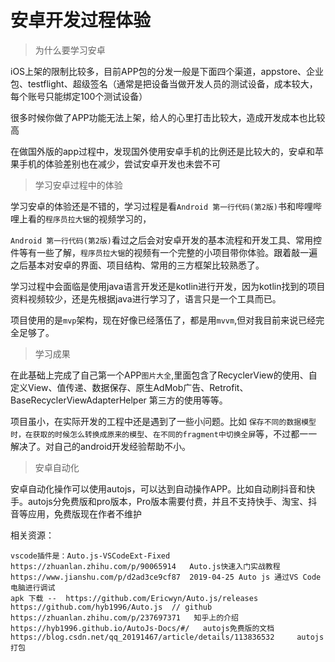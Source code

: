 # 安卓开发过程体验

> 为什么要学习安卓

iOS上架的限制比较多，目前APP包的分发一般是下面四个渠道，appstore、企业包、testflight、超级签名（通常是把设备当做开发人员的测试设备，成本较大，每个账号只能绑定100个测试设备）

很多时候你做了APP功能无法上架，给人的心里打击比较大，造成开发成本也比较高

在做国外版的app过程中，发现国外使用安卓手机的比例还是比较大的，安卓和苹果手机的体验差别也在减少，尝试安卓开发也未尝不可

> 学习安卓过程中的体验

学习安卓的体验还是不错的，学习过程是看`Android 第一行代码(第2版)`书和哔哩哔哩上看的`程序员拉大锯`的视频学习的，

`Android 第一行代码(第2版)`看过之后会对安卓开发的基本流程和开发工具、常用控件等有一些了解，`程序员拉大锯`的视频有一个完整的小项目带你体验。跟着敲一遍之后基本对安卓的界面、项目结构、常用的三方框架比较熟悉了。

学习过程中会面临是使用java语言开发还是kotlin进行开发，因为kotlin找到的项目资料视频较少，还是先根据java进行学习了，语言只是一个工具而已。

项目使用的是`mvp`架构，现在好像已经落伍了，都是用`mvvm`,但对我目前来说已经完全足够了。

> 学习成果

在此基础上完成了自己第一个APP`图片大全`,里面包含了RecyclerView的使用、自定义View、值传递、数据保存、原生AdMob广告、Retrofit、BaseRecyclerViewAdapterHelper 第三方的使用等等。

项目虽小，在实际开发的工程中还是遇到了一些小问题。比如 `保存不同的数据模型时，在获取的时候怎么转换成原来的模型`、`在不同的fragment中切换全屏`等，不过都一一解决了。对自己的android开发经验帮助不小。

> 安卓自动化

安卓自动化操作可以使用autojs，可以达到自动操作APP。比如自动刷抖音和快手。autojs分免费版和pro版本，Pro版本需要付费，并且不支持快手、淘宝、抖音等应用，免费版现在作者不维护

相关资源：

```
vscode插件是：Auto.js-VSCodeExt-Fixed
https://zhuanlan.zhihu.com/p/90065914   Auto.js快速入门实战教程
https://www.jianshu.com/p/d2ad3ce9cf87  2019-04-25 Auto js 通过VS Code电脑进行调试
apk 下载 --  https://github.com/Ericwyn/Auto.js/releases
https://github.com/hyb1996/Auto.js  // github
https://zhuanlan.zhihu.com/p/237697371   知乎上的介绍
https://hyb1996.github.io/AutoJs-Docs/#/   autojs免费版的文档
https://blog.csdn.net/qq_20191467/article/details/113836532     autojs 打包
```
